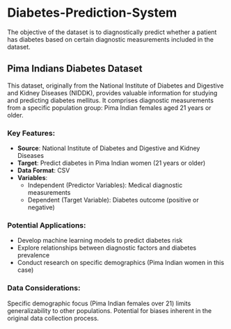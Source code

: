 # Diabetes-Prediction-System
The objective of the dataset is to diagnostically predict whether a patient has diabetes based on certain diagnostic measurements included in the dataset.

## Pima Indians Diabetes Dataset

This dataset, originally from the National Institute of Diabetes and Digestive and Kidney Diseases (NIDDK), provides valuable information for studying and predicting diabetes mellitus. It comprises diagnostic measurements from a specific population group: Pima Indian females aged 21 years or older.

### Key Features:
* **Source**: National Institute of Diabetes and Digestive and Kidney Diseases
* **Target**: Predict diabetes in Pima Indian women (21 years or older)
* **Data Format**: CSV
* **Variables**:
  <ul>
        <li>Independent (Predictor Variables): Medical diagnostic measurements</li>
        <li>Dependent (Target Variable): Diabetes outcome (positive or negative)</li>
  </ul>

### Potential Applications:
* Develop machine learning models to predict diabetes risk
* Explore relationships between diagnostic factors and diabetes prevalence
* Conduct research on specific demographics (Pima Indian women in this case)

### Data Considerations:
Specific demographic focus (Pima Indian females over 21) limits generalizability to other populations.
Potential for biases inherent in the original data collection process.
